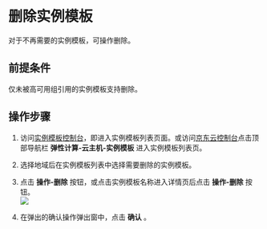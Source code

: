 # 删除实例模板
对于不再需要的实例模板，可操作删除。

## 前提条件
仅未被高可用组引用的实例模板支持删除。

## 操作步骤
1. 访问[实例模板控制台](https://cns-console.jdcloud.com/host/launchtemplate/list)，即进入实例模板列表页面。或访问[京东云控制台](https://console.jdcloud.com)点击顶部导航栏 **弹性计算-云主机-实例模板** 进入实例模板列表页。
2. 选择地域后在实例模板列表中选择需要删除的实例模板。
3. 点击 **操作-删除** 按钮，或点击实例模板名称进入详情页后点击 **操作-删除** 按钮。
<br>![](https://img1.jcloudcs.com/cn/image/vm/deletetemp.png)

4. 在弹出的确认操作弹出窗中，点击 **确认** 。
